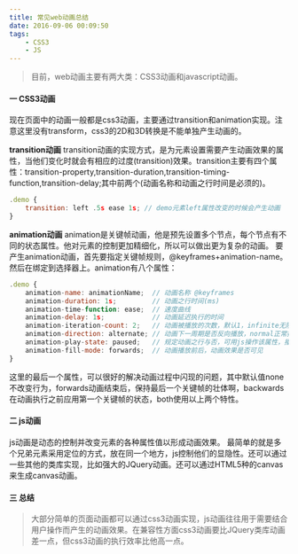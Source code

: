 ```yaml
---
title: 常见web动画总结
date: 2016-09-06 00:09:50
tags: 
	- CSS3
	- JS
---
```

>目前，web动画主要有两大类：CSS3动画和javascript动画。

#### 一 CSS3动画

现在页面中的动画一般都是css3动画，主要通过transition和animation实现。注意这里没有transform，css3的2D和3D转换是不能单独产生动画的。

**transition动画**
transition动画的实现方式，是为元素设置需要产生动画效果的属性，当他们变化时就会有相应的过度(transition)效果。transition主要有四个属性：transition-property,transition-duration,transition-timing-function,transition-delay;其中前两个(动画名称和动画之行时间是必须的)。

```js
.demo {
	transition: left .5s ease 1s; // demo元素left属性改变的时候会产生动画
}
```
**animation动画**
animation是关键帧动画，他是预先设置多个节点，每个节点有不同的状态属性。他对元素的控制更加精细化，所以可以做出更为复杂的动画。
要产生animation动画，首先要指定关键帧规则，@keyframes+animation-name。然后在绑定到选择器上。animation有八个属性：

```js
.demo {
	animation-name: animationName;  // 动画名称 @keyframes
	animation-duration: 1s;         // 动画之行时间(ms)
	animation-time-function: ease;  // 速度曲线
	animation-delay: 1s;			// 动画延迟执行的时间
	animation-iteration-count: 2;   // 动画被播放的次数，默认1，infinite无限播放
	animation-direction: alternate; // 动画下一周期是否反向播放，normal正常播放，alternate反向播放
	animation-play-state: paused;   // 规定动画之行与否，可用js操作该属性，播放和暂停动画
	animation-fill-mode: forwards;  // 动画播放前后，动画效果是否可见
}
```
这里的最后一个属性，可以很好的解决动画过程中闪现的问题，其中默认值none不改变行为，forwards动画结束后，保持最后一个关键帧的壮体啊，backwards在动画执行之前应用第一个关键帧的状态，both使用以上两个特性。

#### 二 js动画

js动画是动态的控制并改变元素的各种属性值以形成动画效果。
最简单的就是多个兄弟元素采用定位的方式，放在同一个地方，js控制他们的显隐性。还可以通过一些其他的类库实现，比如强大的JQuery动画。还可以通过HTML5种的canvas来生成canvas动画。

#### 三 总结
>大部分简单的页面动画都可以通过css3动画实现，js动画往往用于需要结合用户操作而产生的动画效果。在兼容性方面css3动画要比JQuery类库动画差一点，但css3动画的执行效率比他高一点。
